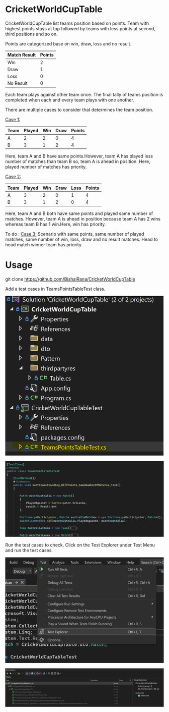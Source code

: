 # CricketWorldCupTable
CricketWorldCupTable list teams position based on points. Team with highest points stays at top followed by teams with less points at second, third positions and so on.

Points are categorized base on win, draw, loss and no result.

| Match Result | Points  |
|--------------|---------|
| Win          |   2     |   
| Draw         |   1     |
| Loss         |   0     |
| No Result    |   0     |

Each team plays against other team once. The final tally of teams position is completed when each and every team plays with one another.

There are multiple cases to consider that determines the team position.

<u>Case 1:</u> 

| Team  | Played | Win | Draw | Points |
|-------|--------|-----|------|--------|
|   A   |   2    |  2  |   0  |   4    | 
|   B   |   3    |  1  |   2  |   4    |

Here, team A and B have same points.However, team A has played less number of matches than team B so, team A is ahead in position. Here, played number of matches has priority.

<u>Case 2:</u> 

| Team  | Played | Win | Draw | Loss | Points |
|-------|--------|-----|------|------|--------|
|   A   |   3    |  2  |   0  |   1  |    4   |
|   B   |   3    |  1  |   2  |   0  |    4   |

Here, team A and B both have same points and played same number of matches. However, team A is ahead in position because team A has 2 wins whereas team B has 1 win.Here, win has priority.

To do :
<u>Case 3:</u>
Scenario with same points, same number of played matches, same number of win, loss, draw and no result matches. Head to head match winner team has priority.

# Usage

git clone https://github.com/BishalRana/CricketWorldCupTable

Add a test cases in TeamsPointsTableTest class.

![Alt text](images/img1.png?raw=true)

![Alt text](images/img2.png?raw=true)

Run the test cases to check. Click on the Test Explorer under Test Menu and run the test cases.

![Alt text](images/img3.png?raw=true)

![Alt text](images/img4.png?raw=true)

